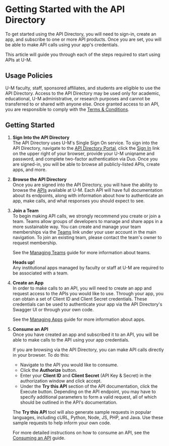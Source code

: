 # Getting Started with the API Directory

To get started using the API Directory, you will need to sign-in, create an app, and subscribe to one or more API products. Once you are set, you will be able to make API calls using your app's credentials.

This article will guide you through each of the steps required to start using APIs at U-M.

## Usage Policies

U-M faculty, staff, sponsored affiliates, and students are eligible to use the API Directory. Access to the API Directory may be used only for academic, educational, U-M administrative, or research purposes and cannot be transferred to or shared with anyone else. Once granted access to an API, you are responsible to comply with the [Terms & Conditions][terms-conditions].

## Getting Started

1. **Sign Into the API Directory**  
   The API Directory uses U-M's Single Sign On service. To sign into the API Directory, navigate to the [API Directory Portal][api-dir], click the [Sign In][api-dir-sign-in] link on the upper right of your browser, provide your U-M uniqname and password, and complete two-factor authentication via Duo. Once you are signed-in, you will be able to browse all publicly-listed APIs, create apps, and more.

2. **Browse the API Directory**  
   Once you are signed into the API Directory, you will have the ability to browse the [APIs][api-dir-apis] available at U-M. Each API will have full documentation about its endpoints, along with information about how to authenticate an app, make calls, and what responses you should expect to see.

3. **Join a Team**  
   To begin making API calls, we strongly recommend you create or join a team. Teams allow groups of developers to manage and share apps in a more sustainable way. You can create and manage your team memberships via the [Teams][api-dir-teams] link under your user account in the main navigation. To join an existing team, please contact the team's owner to request membership.

   See the [Managing Teams][managing-teams] guide for more information about teams.

   <div class="alert alert-info small">
     <div class="alert-heading"><strong><i class="fa-solid fa-exclamation-circle" role="img" aria-hidden="true"></i> Heads up!</strong></div>
     <div class="alert-content">
     Any institutional apps managed by faculty or staff at U-M are required to be associated with a team.
     <div>
    </div>

4. **Create an App**  
   In order to make calls to an API, you will need to create an app and request access to the APIs you would like to use. Through your app, you can obtain a set of Client ID and Client Secret credentials. These credentials can be used to authenticate your app via the API Directory's Swagger UI or through your own code.

   See the [Managing Apps][managing-apps] guide for more information about apps.

5. **Consume an API**  
   Once you have created an app and subscribed it to an API, you will be able to make calls to the API using your app credentials.

   If you are browsing via the API Directory, you can make API calls directly in your browser. To do this:

   - Navigate to the API you would like to consume.
   - Click the **Authorize** button.
   - Enter your **Client ID** and **Client Secret** (API Key & Secret) in the authorization window and click accept.
   - Under the **Try this API** section of the API documentation, click the Execute button. Depending on the API endpoint, you may have to specify additional parameters to form a valid request, all of which should be outlined in the API's documentation.

   The **Try this API** tool will also generate sample requests in popular languages, including cURL, Python, Node, JS, PHP, and Java. Use these sample requests to help inform your own code.

   For more detailed instructions on how to consume an API, see the [Consuming an API][consuming-an-api] guide.

[api-dir]: https://dir.api.it.umich.edu
[api-dir-sign-in]: https://dir.api.it.umich.edu/accounts/login
[api-dir-apis]: https://dir.api.it.umich.edu/apis
[api-dir-teams]: https://dir.api.it.umich.edu/teams
[consuming-an-api]: https://documentation.its.umich.edu/node/3990
[terms-conditions]: https://dir.api.it.umich.edu/terms
[managing-teams]: https://documentation.its.umich.edu/node/3927
[managing-apps]: https://documentation.its.umich.edu/node/3928
